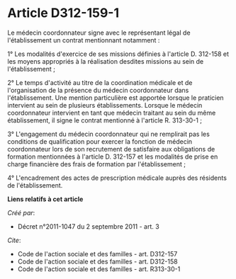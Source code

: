 # Article D312-159-1

Le médecin coordonnateur signe avec le représentant légal de l'établissement un contrat mentionnant notamment : 

1° Les modalités d'exercice de ses missions définies à l'article D. 312-158 et les moyens appropriés à la réalisation
desdites missions au sein de l'établissement ; 

2° Le temps d'activité au titre de la coordination médicale et de l'organisation de la présence du médecin coordonnateur dans
l'établissement. Une mention particulière est apportée lorsque le praticien intervient au sein de plusieurs établissements.
Lorsque le médecin coordonnateur intervient en tant que médecin traitant au sein du même établissement, il signe le contrat
mentionné à l'article R. 313-30-1 ; 

3° L'engagement du médecin coordonnateur qui ne remplirait pas les conditions de qualification pour exercer la fonction de
médecin coordonnateur lors de son recrutement de satisfaire aux obligations de formation mentionnées à l'article D. 312-157
et les modalités de prise en charge financière des frais de formation par l'établissement ; 

4° L'encadrement des actes de prescription médicale auprès des résidents de l'établissement.

**Liens relatifs à cet article**

_Créé par_:

  - Décret n°2011-1047 du 2 septembre 2011 - art. 3

_Cite_:

  - Code de l'action sociale et des familles - art. D312-157
  - Code de l'action sociale et des familles - art. D312-158
  - Code de l'action sociale et des familles - art. R313-30-1
